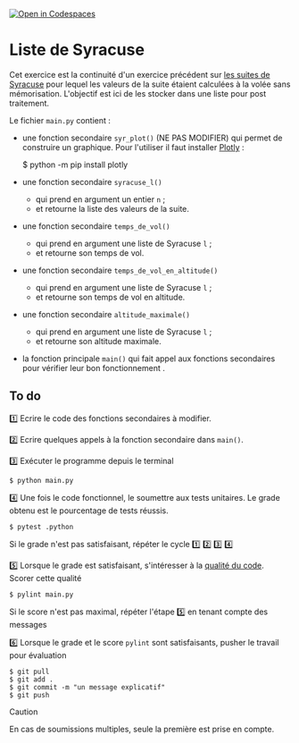 [![Open in Codespaces](https://classroom.github.com/assets/launch-codespace-2972f46106e565e64193e422d61a12cf1da4916b45550586e14ef0a7c637dd04.svg)](https://classroom.github.com/open-in-codespaces?assignment_repo_id=16279377)
# Liste de Syracuse

Cet exercice est la continuité d'un exercice précédent sur [les suites de Syracuse](https://perso.esiee.fr/~courivad/python/ex04-suites-syracuse.html) pour lequel les valeurs de la suite étaient calculées à la volée sans mémorisation. L'objectif est ici de les stocker dans une liste pour post traitement.

Le fichier ``main.py`` contient :

- une fonction secondaire ``syr_plot()`` (NE PAS MODIFIER) qui permet de construire un graphique. Pour l'utiliser il faut installer [Plotly](https://plotly.com/python/) :

    $ python -m pip install plotly

- une fonction secondaire ``syracuse_l()``
  
  - qui prend en argument un entier ``n`` ;
  - et retourne la liste des valeurs de la suite.

- une fonction secondaire ``temps_de_vol()``
  
  - qui prend en argument une liste de Syracuse ``l`` ;
  - et retourne son temps de vol.

- une fonction secondaire ``temps_de_vol_en_altitude()``
  
  - qui prend en argument une liste de Syracuse ``l`` ;
  - et retourne son temps de vol en altitude.

- une fonction secondaire ``altitude_maximale()``
  
  - qui prend en argument une liste de Syracuse ``l`` ;
  - et retourne son altitude maximale.

- la fonction principale ``main()`` qui fait appel aux fonctions secondaires pour vérifier leur bon fonctionnement .

## To do

1️⃣ Ecrire le code des fonctions secondaires à modifier.

2️⃣ Ecrire quelques appels à la fonction secondaire dans ``main()``.

3️⃣ Exécuter le programme depuis le terminal

    $ python main.py

4️⃣ Une fois le code fonctionnel, le soumettre aux tests unitaires. Le grade obtenu est le pourcentage de tests réussis. 

    $ pytest .python

Si le grade n'est pas satisfaisant, répéter le cycle 1️⃣ 2️⃣ 3️⃣ 4️⃣

5️⃣ Lorsque le grade est satisfaisant, s'intéresser à la [qualité du code](https://perso.esiee.fr/~courivad/python/chapters/16-style.html). Scorer cette qualité

    $ pylint main.py

Si le score n'est pas maximal, répéter l'étape 5️⃣ en tenant compte des messages

6️⃣ Lorsque le grade et le score ``pylint`` sont satisfaisants, pusher le travail pour évaluation

    $ git pull
    $ git add .
    $ git commit -m "un message explicatif"
    $ git push

> [!CAUTION]
En cas de soumissions multiples, seule la première est prise en compte.
